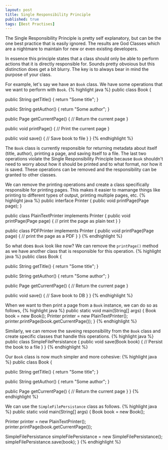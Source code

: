 ```yaml
---
layout: post
title: Single Responsibility Principle
published: true
tags: [Best Practises]
---
```


The Single Responsibility Principle is pretty self explanatory, but can be the one best practice that is easily ignored. The results are God Classes which are a nightmare to maintain for new or even existing developers.

In essence this principle states that a class should only be able to perform actions that it is directly responsible for. Sounds pretty obvoious but this distinction does get a bit blurry. The key is to always bear in mind the purpose of your class.

For example, let's say we have an `Book` class. We have some operations that we want to perform with `Book`.
{% highlight java %}
public class Book {

  public String getTitle() {
    return "Some title";
  }

  public String getAuthor() {
    return "Some author";
  }

  public Page getCurrentPage() {
    // Return the current page
  }

  public void printPage() {
    // Print the current page
  }

  public void save() {
    // Save book to file
  }
}
{% endhighlight %}

The `Book` class is currently responsible for returning metadata about itself (title, author), printing a page, and saving itself to a file. The last two operations violate the Single Responsibility Principle because `Book` shouldn't need to worry about how it should be printed and to what format, nor how it is saved. These operations can be removed and the responsibility can be granted to other classes.

We can remove the printing operations and create a class specifically responsible for printing pages. This makes it easier to mamange things like printing to different types of output, printing multiple pages, etc.
{% highlight java %}
public interface Printer {
  public void printPage(Page page);
}

public class PlainTextPrinter implements Printer {
  public void printPage(Page page) {
    // print the page as plain text
  }
}

public class PDFPrinter implements Printer {
  public void printPage(Page page) {
    // print the page as a PDF
  }
}
{% endhighlight %}

So what does `Book` look like now? We can remove the `printPage()` method as we have another class that is responsible for this operation.
{% highlight java %}
public class Book {

  public String getTitle() {
    return "Some title";
  }

  public String getAuthor() {
    return "Some author";
  }

  public Page getCurrentPage() {
    // Return the current page
  }

  public void save() {
    // Save book to DB
  }
}
{% endhighlight %}

When we want to then print a page from a `Book` instance, we can do so as follows,
{% highlight java %}
public static void main(String[] args) {
  Book book = new Book();
  Printer printer = new PlainTextPrinter();
  printer.printPage(book.getCurrentPage());
}
{% endhighlight %}

Similarly, we can remove the saveing responsibility from the `Book` class and create specific classes that handle this operations.
{% highlight java %}
public class SimpleFilePersistance {
  public void save(Book book) {
    // Persist the book to a file
  }
}
{% endhighlight %}

Our `Book` class is now much simpler and more cohesive:
{% highlight java %}
public class Book {

  public String getTitle() {
    return "Some title";
  }

  public String getAuthor() {
    return "Some author";
  }

  public Page getCurrentPage() {
    // Return the current page
  }
}
{% endhighlight %}

We can use the `SimpleFilePersistance` class as follows.
{% highlight java %}
public static void main(String[] args) {
  Book book = new Book();

  Printer printer = new PlainTextPrinter();
  printer.printPage(book.getCurrentPage());

  SimpleFilePersistance simpleFilePersistance = new SimpleFilePersistance();
  simpleFilePersistance.save(book);
}
{% endhighlight %}
